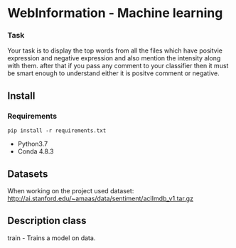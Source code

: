 # WebInformation - Machine learning
### Task
Your task is to display the top words from all the files 
which have positvie expression and negative expression and 
also mention the intensity along with them. after that if you 
pass any comment to your classifier then it must be smart enough 
to understand either it is positve comment or negative.
## Install
### Requirements

    pip install -r requirements.txt
* Python3.7
* Conda 4.8.3
## Datasets
When working on the project used dataset:
http://ai.stanford.edu/~amaas/data/sentiment/aclImdb_v1.tar.gz

## Description class

train - Trains a model on data.
    

